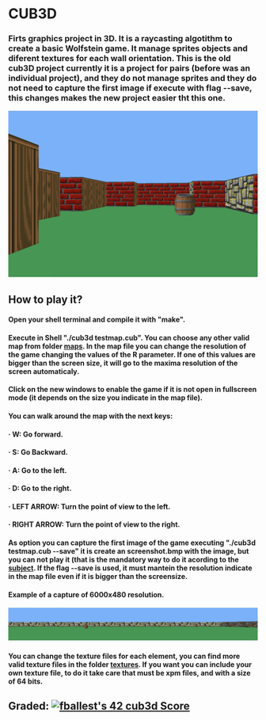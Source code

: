 # CUB3D

### Firts graphics project in 3D. It is a raycasting algotithm to create a basic Wolfstein game. It manage sprites objects and diferent textures for each wall orientation. This is the old cub3D project currently it is a project for pairs (before was an individual project), and they do not manage sprites and they do not need to capture the first image if execute with flag --save, this changes makes the new project easier tht this one.

![](images/cub3d_1.png)

## How to play it?
#### Open your shell terminal and compile it with "make".
#### Execute in Shell "./cub3d testmap.cub". You can choose any other valid map from folder [maps](maps/validos/). In the map file you can change the resolution of the game changing the values of the R parameter. If one of this values are bigger than the screen size, it will go to the maxima resolution of the screen automaticaly.
#### Click on the new windows to enable the game if it is not open in fullscreen mode (it depends on the size you indicate in the map file).
#### You can walk around the map with the next keys:
#### · W: Go forward.
#### · S: Go Backward.
#### · A: Go to the left.
#### · D: Go to the right.
#### · LEFT ARROW: Turn the point of view to the left.
#### · RIGHT ARROW: Turn the point of view to the right.
#### As option you can capture the first image of the game executing "./cub3d testmap.cub --save" it is create an screenshot.bmp with the image, but you can not play it (that is the mandatory way to do it acording to the [subject](Subject/en.subject.pdf). If the flag --save is used, it must mantein the resolution indicate in the map file even if it is bigger than the screensize. 

#### Example of a capture of 6000x480 resolution.
![](images/cub3d_ss.png)

#### You can change the texture files for each element, you can find more valid texture files in the folder [textures](textures/). If you want you can include your own texture file, to do it take care that must be xpm files, and with a size of 64 bits.

## Graded: [![fballest's 42 cub3d Score](https://badge42.vercel.app/api/v2/cl45d74de005409l9l5r3ozl6/project/1926249)](https://github.com/JaeSeoKim/badge42)
